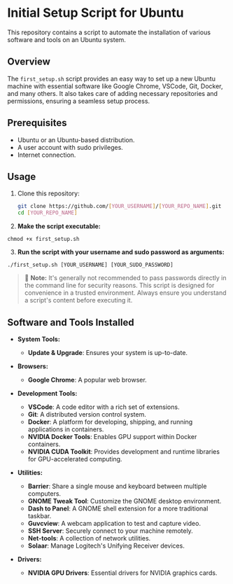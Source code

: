 # Initial Setup Script for Ubuntu

This repository contains a script to automate the installation of various software and tools on an Ubuntu system. 

## Overview

The `first_setup.sh` script provides an easy way to set up a new Ubuntu machine with essential software like Google Chrome, VSCode, Git, Docker, and many others. It also takes care of adding necessary repositories and permissions, ensuring a seamless setup process.

## Prerequisites

- Ubuntu or an Ubuntu-based distribution.
- A user account with sudo privileges.
- Internet connection.

## Usage

1. Clone this repository:
   ```bash
   git clone https://github.com/[YOUR_USERNAME]/[YOUR_REPO_NAME].git
   cd [YOUR_REPO_NAME]

2. **Make the script executable:**
```
chmod +x first_setup.sh
```

3. **Run the script with your username and sudo password as arguments:**
```
./first_setup.sh [YOUR_USERNAME] [YOUR_SUDO_PASSWORD]
```


> 🚨 **Note:** It's generally not recommended to pass passwords directly in the command line for security reasons. This script is designed for convenience in a trusted environment. Always ensure you understand a script's content before executing it.

## Software and Tools Installed

- **System Tools:**
  - **Update & Upgrade**: Ensures your system is up-to-date.
  
- **Browsers:**
  - **Google Chrome**: A popular web browser.

- **Development Tools:**
  - **VSCode**: A code editor with a rich set of extensions.
  - **Git**: A distributed version control system.
  - **Docker**: A platform for developing, shipping, and running applications in containers.
  - **NVIDIA Docker Tools**: Enables GPU support within Docker containers.
  - **NVIDIA CUDA Toolkit**: Provides development and runtime libraries for GPU-accelerated computing.

- **Utilities:**
  - **Barrier**: Share a single mouse and keyboard between multiple computers.
  - **GNOME Tweak Tool**: Customize the GNOME desktop environment.
  - **Dash to Panel**: A GNOME shell extension for a more traditional taskbar.
  - **Guvcview**: A webcam application to test and capture video.
  - **SSH Server**: Securely connect to your machine remotely.
  - **Net-tools**: A collection of network utilities.
  - **Solaar**: Manage Logitech's Unifying Receiver devices.

- **Drivers:**
  - **NVIDIA GPU Drivers**: Essential drivers for NVIDIA graphics cards.

